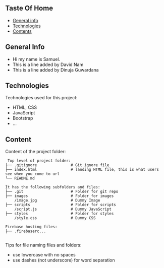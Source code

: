 ## Taste Of Home

* [General info](#general-info)
* [Technologies](#technologies)
* [Contents](#content)

## General Info
* Hi my name is Samuel.
* This is a line added by David Nam
* This is a line added by Dinuja Guwardana
	
## Technologies
Technologies used for this project:
* HTML, CSS
* JavaScript
* Bootstrap 
* ...
	
## Content
Content of the project folder:

```
 Top level of project folder: 
├── .gitignore               # Git ignore file
├── index.html               # landing HTML file, this is what users see when you come to url
└── README.md

It has the following subfolders and files:
├── .git                     # Folder for git repo
├── images                   # Folder for images
    /image.jpg               # Dummy Image
├── scripts                  # Folder for scripts
    /script.js               # Dummy JavaScript
├── styles                   # Folder for styles
    /style.css               # Dummy CSS

Firebase hosting files: 
├── .firebaserc...


```

Tips for file naming files and folders:
* use lowercase with no spaces
* use dashes (not underscore) for word separation

